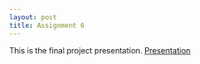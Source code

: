 ```yaml
---
layout: post
title: Assignment 6
---
```

This is the final project presentation.
[Presentation](http://jhoertt.github.io/jbarreto11/task-6-be-presentable)